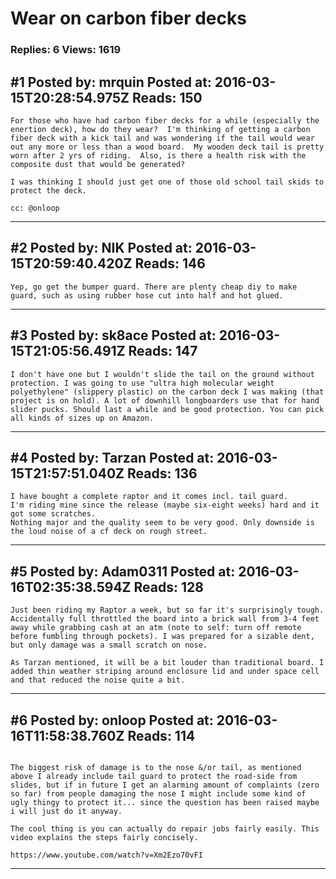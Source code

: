 # Wear on carbon fiber decks

### Replies: 6 Views: 1619

## \#1 Posted by: mrquin Posted at: 2016-03-15T20:28:54.975Z Reads: 150

```
For those who have had carbon fiber decks for a while (especially the enertion deck), how do they wear?  I'm thinking of getting a carbon fiber deck with a kick tail and was wondering if the tail would wear out any more or less than a wood board.  My wooden deck tail is pretty worn after 2 yrs of riding.  Also, is there a health risk with the composite dust that would be generated?

I was thinking I should just get one of those old school tail skids to protect the deck.

cc: @onloop
```

---
## \#2 Posted by: NIK Posted at: 2016-03-15T20:59:40.420Z Reads: 146

```
Yep, go get the bumper guard. There are plenty cheap diy to make guard, such as using rubber hose cut into half and hot glued.
```

---
## \#3 Posted by: sk8ace Posted at: 2016-03-15T21:05:56.491Z Reads: 147

```
I don't have one but I wouldn't slide the tail on the ground without protection. I was going to use "ultra high molecular weight polyethylene" (slippery plastic) on the carbon deck I was making (that project is on hold). A lot of downhill longboarders use that for hand slider pucks. Should last a while and be good protection. You can pick all kinds of sizes up on Amazon.
```

---
## \#4 Posted by: Tarzan Posted at: 2016-03-15T21:57:51.040Z Reads: 136

```
I have bought a complete raptor and it comes incl. tail guard.
I'm riding mine since the release (maybe six-eight weeks) hard and it got some scratches.
Nothing major and the quality seem to be very good. Only downside is the loud noise of a cf deck on rough street.
```

---
## \#5 Posted by: Adam0311 Posted at: 2016-03-16T02:35:38.594Z Reads: 128

```
Just been riding my Raptor a week, but so far it's surprisingly tough. Accidentally full throttled the board into a brick wall from 3-4 feet away while grabbing cash at an atm (note to self: turn off remote before fumbling through pockets). I was prepared for a sizable dent, but only damage was a small scratch on nose. 

As Tarzan mentioned, it will be a bit louder than traditional board. I added thin weather striping around enclosure lid and under space cell and that reduced the noise quite a bit.
```

---
## \#6 Posted by: onloop Posted at: 2016-03-16T11:58:38.760Z Reads: 114

```

The biggest risk of damage is to the nose &/or tail, as mentioned above I already include tail guard to protect the road-side from slides, but if in future I get an alarming amount of complaints (zero so far) from people damaging the nose I might include some kind of ugly thingy to protect it... since the question has been raised maybe i will just do it anyway.

The cool thing is you can actually do repair jobs fairly easily. This video explains the steps fairly concisely.

https://www.youtube.com/watch?v=Xm2Ezo70vFI
```

---
